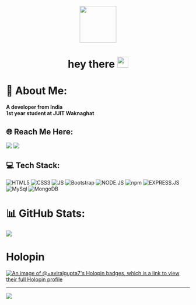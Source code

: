<div id="header" align="center">
  <img src="https://media.giphy.com/media/M9gbBd9nbDrOTu1Mqx/giphy.gif" width="100"/>
</div>

<h1 align="center">
  hey there 
  <img src="https://media.giphy.com/media/hvRJCLFzcasrR4ia7z/giphy.gif" width="30px"/>
</h1>



# 💫 About Me:
<b>A developer from India<br>
1st year student at JUIT Waknaghat<br></b>

## 🌐 Reach Me Here:
<a href="mailto: aviralgupta628@gmail.com" style="text-decoration: none;">
    <img src="https://img.shields.io/badge/email%20me%20here-%23EA4335?&style=for-the-badge&logo=gmail&logoColor=white"/>
</a>
<a href="https://www.linkedin.com/in/aviral-gupta-80b689289/" style="text-decoration: none;">
  <img src="https://img.shields.io/badge/LinkedIn-0077B5?style=for-the-badge&logo=linkedin&logoColor=white"/>
</a>



## 💻 Tech Stack:
![HTML5](https://img.shields.io/badge/HTML-239120?style=for-the-badge&logo=html5&logoColor=white) ![CSS3](https://img.shields.io/badge/CSS3-1572B6?style=for-the-badge&logo=css3&logoColor=white) ![JS](https://img.shields.io/badge/JavaScript-F7DF1E?style=for-the-badge&logo=JavaScript&logoColor=white) ![Bootstrap](https://img.shields.io/badge/Bootstrap-563D7C?style=for-the-badge&logo=bootstrap&logoColor=white) ![NODE.JS](https://img.shields.io/badge/Node.js-43853D?style=for-the-badge&logo=node.js&logoColor=white) ![npm](https://img.shields.io/badge/npm-CB3837?style=for-the-badge&logo=npm&logoColor=white) ![EXPRESS.JS](https://img.shields.io/badge/Express.js-404D59?style=for-the-badge) ![MySql](https://img.shields.io/badge/MySQL-00000F?style=for-the-badge&logo=mysql&logoColor=white) ![MongoDB](https://img.shields.io/badge/MongoDB-4EA94B?style=for-the-badge&logo=mongodb&logoColor=white) 



# 📊 GitHub Stats:


![](https://github-readme-stats.vercel.app/api/top-langs/?username=Aviral-Gupta7&theme=tokyonight&hide_border=false&include_all_commits=false&count_private=false&layout=compact)



# Holopin
[![An image of @=aviralgupta7's Holopin badges, which is a link to view their full Holopin profile](https://holopin.me/aviralgupta7)](https://www.holopin.io/@aviralgupta7#)

---
[![](https://visitcount.itsvg.in/api?id=Aviral-Gupta7&icon=0&color=0)](https://visitcount.itsvg.in)

<!-- Proudly created with GPRM ( https://gprm.itsvg.in ) --
<!---
Aviral-Gupta7/Aviral-Gupta7 is a ✨ special ✨ repository because its `README.md` (this file) appears on your GitHub profile.
You can click the Preview link to take a look at your changes.
--->
